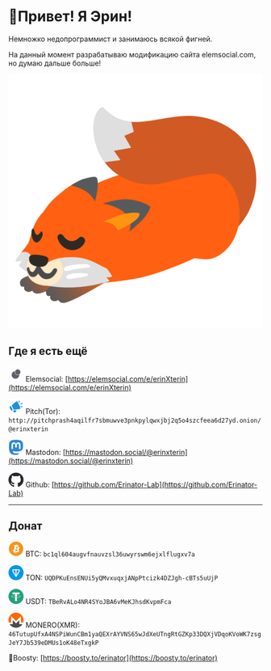 # 👋Привет! Я Эрин!

Немножко недопрограммист и занимаюсь всякой фигней.

На данный момент разрабатываю модификацию сайта elemsocial.com, но думаю дальше больше!

![Nya](icons/FoxBread.png)

## Где я есть ещё

![Elem](icons/Elem.svg) Elemsocial: [https://elemsocial.com/e/erinXterin](https://elemsocial.com/e/erinXterin)

![Pitch](icons/Pitch.svg) Pitch(Tor): ```http://pitchprash4aqilfr7sbmuwve3pnkpylqwxjbj2q5o4szcfeea6d27yd.onion/@erinxterin```

![Mas](icons/Mas.svg) Mastodon: [https://mastodon.social/@erinxterin](https://mastodon.social/@erinxterin)

![Git](icons/Git.svg) Github: [https://github.com/Erinator-Lab](https://github.com/Erinator-Lab)

---
## Донат
![Bit](icons/Bit.svg) BTC: ```bc1ql604augvfnauvzsl36uwyrswm6ejxlflugxv7a```

![Ton](icons/Ton.svg) TON: ```UQDPKuEnsENUi5yQMvxuqxjANpPtcizk4DZJgh-cBTs5uUjP```

![Usdt](icons/Usdt.svg) USDT: ```TBeRvALo4NR4SYoJBA6vMeKJhsdKvpmFca```

![Mon](icons/Mon.svg) MONERO(XMR): ```46TutupUfxA4NSPiWunCBm1yaQEXrAYVNS65wJdXeUTngRtGZKp33DQXjVDqoKVoWK7zsgJeY7Jb539eDMUs1oK48eTxgkP```

🧡Boosty: [https://boosty.to/erinator](https://boosty.to/erinator)
